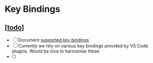 # Key Bindings

## [[todo]]

- [ ] Document [supported key bindings](#supported-key-bindings)
- [ ] Currently we rely on various key bindings provided by VS Code plugins. Would be nice to harmonise these
- [ ]

[//begin]: # "Autogenerated link references for markdown compatibility"
[todo]: todo.md "Todo"
[//end]: # "Autogenerated link references"
